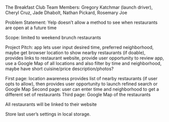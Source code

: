 The Breakfast Club
Team Members: Gregory  Katchmar (launch driver), Cheryl Cruz, Jade Dhabolt, Nathan Pickard, Rosemary Joe

Problem Statement: Yelp doesn’t allow a method to see when restaurants are open at a future time

Scope: limited to weekend brunch restaurants

Project Pitch: app lets user input desired time, preferred neighborhood, maybe get browser location to show nearby restaurants (if doable), provides links to restaurant website, provide user opportunity to review app, use a Google Map of all locations and also filter by time and neighborhood, maybe have short cuisine/price description/photos?


First page: location awareness provides list of nearby restaurants (if user opts to allow), then provides user opportunity to launch refined search or Google Map
Second page: user can enter time and neighborhood to get a different set of restaurants
Third page: Google Map of the restaurants

All restaurants will be linked to their website

Store last user’s settings in local storage.
